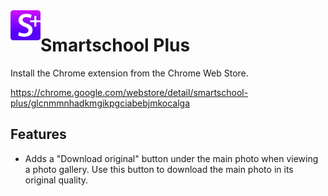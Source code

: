 <img align="left" src="/icon/icon-48.png" alt="Resume application project app icon" />

# Smartschool Plus

Install the Chrome extension from the Chrome Web Store. 

https://chrome.google.com/webstore/detail/smartschool-plus/glcnmmnhadkmgikpgciabebjmkocalga

## Features
- Adds a "Download original" button under the main photo when viewing a photo gallery. Use this button to download the main photo in its original quality.
